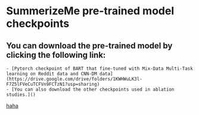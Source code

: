 # SummerizeMe pre-trained model checkpoints

## You can download the pre-trained model by clicking the following link:
    - [Pytorch checkpoint of BART that fine-tuned with Mix-Data Multi-Task learning on Reddit data and CNN-DM data](https://drive.google.com/drive/folders/1KWHWuLK3l-F7Z5lFVeCuTCFVn9FCTzN1?usp=sharing)
    - [You can also download the other checkpoints used in ablation studies.]()

[haha](https://drive.google.com/drive/folders/1KWHWuLK3l-F7Z5lFVeCuTCFVn9FCTzN1?usp=sharing)
